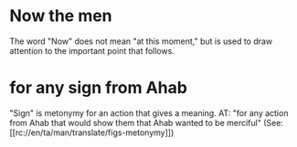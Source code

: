 # Now the men

The word "Now" does not mean "at this moment," but is used to draw attention to the important point that follows.

# for any sign from Ahab

"Sign" is metonymy for an action that gives a meaning. AT: "for any action from Ahab that would show them that Ahab wanted to be merciful" (See: [[rc://en/ta/man/translate/figs-metonymy]])

